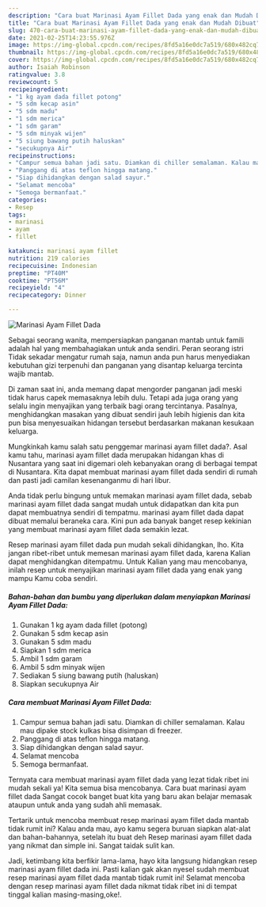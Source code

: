 ```yaml
---
description: "Cara buat Marinasi Ayam Fillet Dada yang enak dan Mudah Dibuat"
title: "Cara buat Marinasi Ayam Fillet Dada yang enak dan Mudah Dibuat"
slug: 470-cara-buat-marinasi-ayam-fillet-dada-yang-enak-dan-mudah-dibuat
date: 2021-02-25T14:23:55.976Z
image: https://img-global.cpcdn.com/recipes/8fd5a16e0dc7a519/680x482cq70/marinasi-ayam-fillet-dada-foto-resep-utama.jpg
thumbnail: https://img-global.cpcdn.com/recipes/8fd5a16e0dc7a519/680x482cq70/marinasi-ayam-fillet-dada-foto-resep-utama.jpg
cover: https://img-global.cpcdn.com/recipes/8fd5a16e0dc7a519/680x482cq70/marinasi-ayam-fillet-dada-foto-resep-utama.jpg
author: Isaiah Robinson
ratingvalue: 3.8
reviewcount: 5
recipeingredient:
- "1 kg ayam dada fillet potong"
- "5 sdm kecap asin"
- "5 sdm madu"
- "1 sdm merica"
- "1 sdm garam"
- "5 sdm minyak wijen"
- "5 siung bawang putih haluskan"
- "secukupnya Air"
recipeinstructions:
- "Campur semua bahan jadi satu. Diamkan di chiller semalaman. Kalau mau dipake stock kulkas bisa disimpan di freezer."
- "Panggang di atas teflon hingga matang."
- "Siap dihidangkan dengan salad sayur."
- "Selamat mencoba"
- "Semoga bermanfaat."
categories:
- Resep
tags:
- marinasi
- ayam
- fillet

katakunci: marinasi ayam fillet 
nutrition: 219 calories
recipecuisine: Indonesian
preptime: "PT40M"
cooktime: "PT56M"
recipeyield: "4"
recipecategory: Dinner

---
```



![Marinasi Ayam Fillet Dada](https://img-global.cpcdn.com/recipes/8fd5a16e0dc7a519/680x482cq70/marinasi-ayam-fillet-dada-foto-resep-utama.jpg)

Sebagai seorang wanita, mempersiapkan panganan mantab untuk famili adalah hal yang membahagiakan untuk anda sendiri. Peran seorang istri Tidak sekadar mengatur rumah saja, namun anda pun harus menyediakan kebutuhan gizi terpenuhi dan panganan yang disantap keluarga tercinta wajib mantab.

Di zaman  saat ini, anda memang dapat mengorder panganan jadi meski tidak harus capek memasaknya lebih dulu. Tetapi ada juga orang yang selalu ingin menyajikan yang terbaik bagi orang tercintanya. Pasalnya, menghidangkan masakan yang dibuat sendiri jauh lebih higienis dan kita pun bisa menyesuaikan hidangan tersebut berdasarkan makanan kesukaan keluarga. 



Mungkinkah kamu salah satu penggemar marinasi ayam fillet dada?. Asal kamu tahu, marinasi ayam fillet dada merupakan hidangan khas di Nusantara yang saat ini digemari oleh kebanyakan orang di berbagai tempat di Nusantara. Kita dapat membuat marinasi ayam fillet dada sendiri di rumah dan pasti jadi camilan kesenanganmu di hari libur.

Anda tidak perlu bingung untuk memakan marinasi ayam fillet dada, sebab marinasi ayam fillet dada sangat mudah untuk didapatkan dan kita pun dapat membuatnya sendiri di tempatmu. marinasi ayam fillet dada dapat dibuat memalui beraneka cara. Kini pun ada banyak banget resep kekinian yang membuat marinasi ayam fillet dada semakin lezat.

Resep marinasi ayam fillet dada pun mudah sekali dihidangkan, lho. Kita jangan ribet-ribet untuk memesan marinasi ayam fillet dada, karena Kalian dapat menghidangkan ditempatmu. Untuk Kalian yang mau mencobanya, inilah resep untuk menyajikan marinasi ayam fillet dada yang enak yang mampu Kamu coba sendiri.

<!--inarticleads1-->

##### Bahan-bahan dan bumbu yang diperlukan dalam menyiapkan Marinasi Ayam Fillet Dada:

1. Gunakan 1 kg ayam dada fillet (potong)
1. Gunakan 5 sdm kecap asin
1. Gunakan 5 sdm madu
1. Siapkan 1 sdm merica
1. Ambil 1 sdm garam
1. Ambil 5 sdm minyak wijen
1. Sediakan 5 siung bawang putih (haluskan)
1. Siapkan secukupnya Air




<!--inarticleads2-->

##### Cara membuat Marinasi Ayam Fillet Dada:

1. Campur semua bahan jadi satu. Diamkan di chiller semalaman. Kalau mau dipake stock kulkas bisa disimpan di freezer.
1. Panggang di atas teflon hingga matang.
1. Siap dihidangkan dengan salad sayur.
1. Selamat mencoba
1. Semoga bermanfaat.




Ternyata cara membuat marinasi ayam fillet dada yang lezat tidak ribet ini mudah sekali ya! Kita semua bisa mencobanya. Cara buat marinasi ayam fillet dada Sangat cocok banget buat kita yang baru akan belajar memasak ataupun untuk anda yang sudah ahli memasak.

Tertarik untuk mencoba membuat resep marinasi ayam fillet dada mantab tidak rumit ini? Kalau anda mau, ayo kamu segera buruan siapkan alat-alat dan bahan-bahannya, setelah itu buat deh Resep marinasi ayam fillet dada yang nikmat dan simple ini. Sangat taidak sulit kan. 

Jadi, ketimbang kita berfikir lama-lama, hayo kita langsung hidangkan resep marinasi ayam fillet dada ini. Pasti kalian gak akan nyesel sudah membuat resep marinasi ayam fillet dada mantab tidak rumit ini! Selamat mencoba dengan resep marinasi ayam fillet dada nikmat tidak ribet ini di tempat tinggal kalian masing-masing,oke!.

